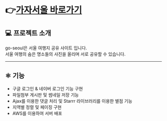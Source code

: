 # 👉[가자서울 바로가기](http://가자서울.shop)  


## 💻 프로젝트 소개

 go-seoul은 서울 여행지 공유 사이트 입니다.       
 서울 여행의 숨은 명소들의 사진을 올리며 서로 공유할 수 있습니다.

***
## ⚛️ 기능  
* 구글 로그인 & 네이버 로그인 기능 구현      
* 파일첨부 게시판 및 썸네일 저장 기능       
* Ajax를 이용한 댓글 처리 및 Starrr 라이브러리를 이용한 별점 기능         
* 지역별 정렬 및 페이징 구현            
* AWS를 이용하여 서버 배포        


